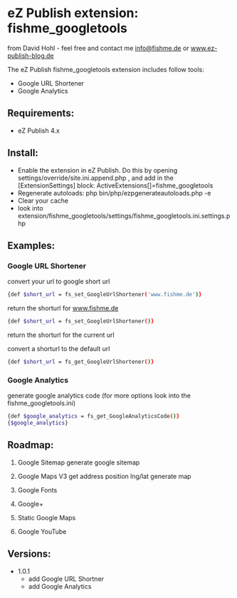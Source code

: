# eZ Publish extension: fishme_googletools

from David Hohl - feel free and contact me info@fishme.de or www.ez-publish-blog.de


The eZ Publish fishme_googletools extension includes follow tools:

- Google URL Shortener
- Google Analytics


## Requirements:
- eZ Publish 4.x

## Install:
- Enable the extension in eZ Publish. Do this by opening settings/override/site.ini.append.php ,
   and add in the [ExtensionSettings] block:
   ActiveExtensions[]=fishme_googletools
- Regenerate autoloads: php bin/php/ezpgenerateautoloads.php -e
- Clear your cache
- look into extension/fishme_googletools/settings/fishme_googletools.ini.settings.php

## Examples:

### Google URL Shortener

convert your url to google short url
```bash
{def $short_url = fs_set_GoogleUrlShortener('www.fishme.de')}
```
return the shorturl for www.fishme.de

```bash
{def $short_url = fs_set_GoogleUrlShortener()}
```
return the shorturl for the current url


convert a shorturl to the default url
```bash
{def $short_url = fs_get_GoogleUrlShortener()}
```

### Google Analytics

generate google analytics code (for more options look into the fishme_googletools.ini)
```bash
{def $google_analytics = fs_get_GoogleAnalyticsCode()}
{$google_analytics}
```

## Roadmap:

1. Google Sitemap
       generate google sitemap
2. Google Maps V3
       get address position lng/lat
       generate map

3. Google Fonts
4. Google+
5. Static Google Maps
6. Google YouTube


## Versions:
- 1.0.1
   - add Google URL Shortner
   - add Google Analytics
